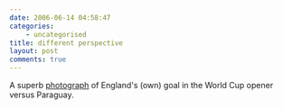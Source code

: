 ```yaml
---
date: 2006-06-14 04:58:47
categories:
    - uncategorised
title: different perspective
layout: post
comments: true
---
```

A superb
[photograph](http://www.bbc.co.uk/blogs/worldcup/2006/06/on_the_spot_for_the_owngoal.html)
of England's (own) goal in the World Cup opener versus Paraguay.
